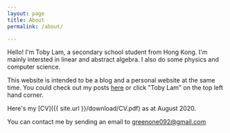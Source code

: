 ```yaml
---
layout: page
title: About
permalink: /about/

---
```


Hello! I'm Toby Lam, a secondary school student from Hong Kong. I'm mainly intersted in linear and abstract algebra. I also do some physics and computer science.

This website is intended to be a blog and a personal website at the same time. You could check out my posts [here](https://greenone092.github.io/) or click "Toby Lam" on the top left hand corner.

Here's my [CV]({{ site.url }}/download/CV.pdf) as at August 2020. 

You can contact me by sending an email to greenone092@gmail.com
